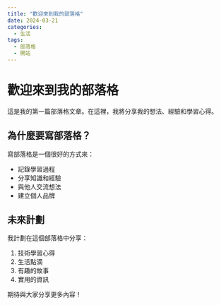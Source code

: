 ```yaml
---
title: "歡迎來到我的部落格"
date: 2024-03-21
categories:
  - 生活
tags:
  - 部落格
  - 開站
---
```


# 歡迎來到我的部落格

這是我的第一篇部落格文章。在這裡，我將分享我的想法、經驗和學習心得。

## 為什麼要寫部落格？

寫部落格是一個很好的方式來：
- 記錄學習過程
- 分享知識和經驗
- 與他人交流想法
- 建立個人品牌

## 未來計劃

我計劃在這個部落格中分享：
1. 技術學習心得
2. 生活點滴
3. 有趣的故事
4. 實用的資訊

期待與大家分享更多內容！ 